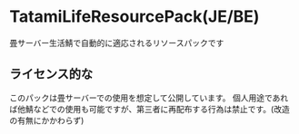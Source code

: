 # TatamiLifeResourcePack(JE/BE)
畳サーバー生活鯖で自動的に適応されるリソースパックです

## ライセンス的な
このパックは畳サーバーでの使用を想定して公開しています。
個人用途であれば他鯖などでの使用も可能ですが、第三者に再配布する行為は禁止です。(改造の有無にかかわらず)